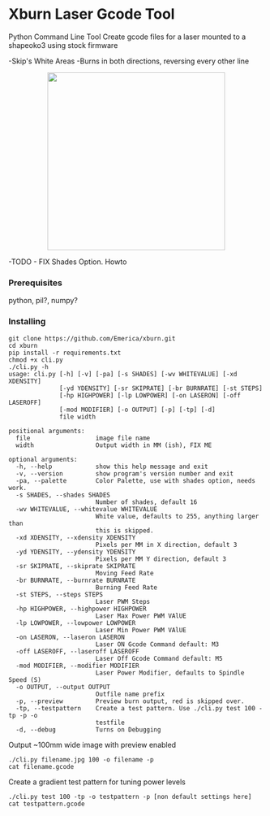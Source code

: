 # Xburn Laser Gcode Tool

Python Command Line Tool
Create gcode files for a laser mounted to a shapeoko3 using stock firmware

-Skip's White Areas
-Burns in both directions, reversing every other line

<p align="center">
  <a href="https://www.youtube.com//watch?v=BWzQP15pxRQ"
  target="_blank"><img src="https://i.ytimg.com/vi_webp/BWzQP15pxRQ/maxresdefault.webp"
  width="350"/>
  </a>
</p>


-TODO - FIX Shades Option. Howto

### Prerequisites

python, pil?, numpy?

### Installing

```
git clone https://github.com/Emerica/xburn.git
cd xburn
pip install -r requirements.txt
chmod +x cli.py
./cli.py -h
usage: cli.py [-h] [-v] [-pa] [-s SHADES] [-wv WHITEVALUE] [-xd XDENSITY]
              [-yd YDENSITY] [-sr SKIPRATE] [-br BURNRATE] [-st STEPS]
              [-hp HIGHPOWER] [-lp LOWPOWER] [-on LASERON] [-off LASEROFF]
              [-mod MODIFIER] [-o OUTPUT] [-p] [-tp] [-d]
              file width

positional arguments:
  file                  image file name
  width                 Output width in MM (ish), FIX ME

optional arguments:
  -h, --help            show this help message and exit
  -v, --version         show program's version number and exit
  -pa, --palette        Color Palette, use with shades option, needs work.
  -s SHADES, --shades SHADES
                        Number of shades, default 16
  -wv WHITEVALUE, --whitevalue WHITEVALUE
                        White value, defaults to 255, anything larger than
                        this is skipped.
  -xd XDENSITY, --xdensity XDENSITY
                        Pixels per MM in X direction, default 3
  -yd YDENSITY, --ydensity YDENSITY
                        Pixels per MM Y direction, default 3
  -sr SKIPRATE, --skiprate SKIPRATE
                        Moving Feed Rate
  -br BURNRATE, --burnrate BURNRATE
                        Burning Feed Rate
  -st STEPS, --steps STEPS
                        Laser PWM Steps
  -hp HIGHPOWER, --highpower HIGHPOWER
                        Laser Max Power PWM VAlUE
  -lp LOWPOWER, --lowpower LOWPOWER
                        Laser Min Power PWM VAlUE
  -on LASERON, --laseron LASERON
                        Laser ON Gcode Command default: M3
  -off LASEROFF, --laseroff LASEROFF
                        Laser Off Gcode Command default: M5
  -mod MODIFIER, --modifier MODIFIER
                        Laser Power Modifier, defaults to Spindle Speed (S)
  -o OUTPUT, --output OUTPUT
                        Outfile name prefix
  -p, --preview         Preview burn output, red is skipped over.
  -tp, --testpattern    Create a test pattern. Use ./cli.py test 100 -tp -p -o
                        testfile
  -d, --debug           Turns on Debugging
```

Output ~100mm wide image with preview enabled


```
./cli.py filename.jpg 100 -o filename -p
cat filename.gcode
```


Create a gradient test pattern for tuning power levels

```
./cli.py test 100 -tp -o testpattern -p [non default settings here]
cat testpattern.gcode

```
